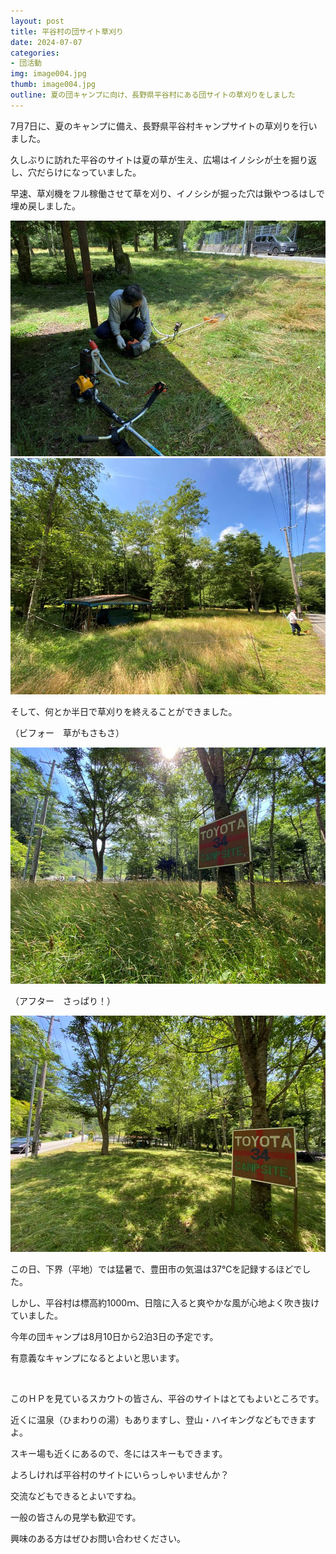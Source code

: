 ```yaml
---
layout: post
title: 平谷村の団サイト草刈り
date: 2024-07-07
categories:
- 団活動
img: image004.jpg
thumb: image004.jpg
outline: 夏の団キャンプに向け、長野県平谷村にある団サイトの草刈りをしました
---
```


7月7日に、夏のキャンプに備え、長野県平谷村キャンプサイトの草刈りを行いました。

久しぶりに訪れた平谷のサイトは夏の草が生え、広場はイノシシが土を掘り返し、穴だらけになっていました。

早速、草刈機をフル稼働させて草を刈り、イノシシが掘った穴は鍬やつるはしで埋め戻しました。

<img src="/assets/img/blog/2024-07-07-平谷村の団サイト草刈り/image001.jpg">

<img src="/assets/img/blog/2024-07-07-平谷村の団サイト草刈り/image002.jpg">

そして、何とか半日で草刈りを終えることができました。

（ビフォー　草がもさもさ）

<img src="/assets/img/blog/2024-07-07-平谷村の団サイト草刈り/image003.jpg">

（アフター　さっぱり！）

<img src="/assets/img/blog/2024-07-07-平谷村の団サイト草刈り/image004.jpg">

この日、下界（平地）では猛暑で、豊田市の気温は37℃を記録するほどでした。

しかし、平谷村は標高約1000ｍ、日陰に入ると爽やかな風が心地よく吹き抜けていました。

今年の団キャンプは8月10日から2泊3日の予定です。

有意義なキャンプになるとよいと思います。

<br>

このＨＰを見ているスカウトの皆さん、平谷のサイトはとてもよいところです。

近くに温泉（ひまわりの湯）もありますし、登山・ハイキングなどもできますよ。

スキー場も近くにあるので、冬にはスキーもできます。

よろしければ平谷村のサイトにいらっしゃいませんか？

交流などもできるとよいですね。

一般の皆さんの見学も歓迎です。

興味のある方はぜひお問い合わせください。

